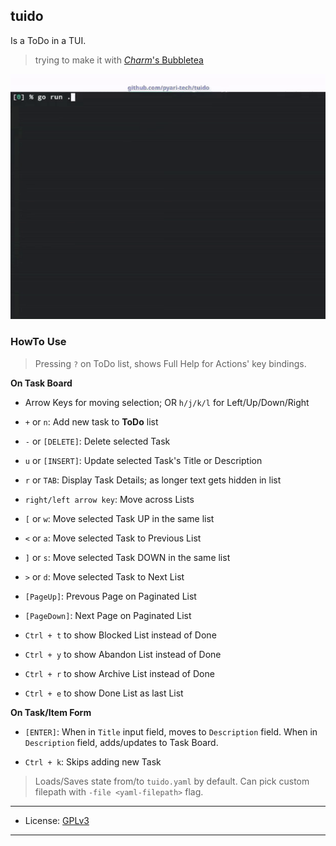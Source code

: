 
## tuido

Is a ToDo in a TUI.

> trying to make it with [_Charm_'s Bubbletea](https://github.com/charmbracelet/bubbles)

![Demo Gif](./tuido-howto.gif)

### HowTo Use

> Pressing `?` on ToDo list, shows Full Help for Actions' key bindings.

**On Task Board**

* Arrow Keys for moving selection; OR `h/j/k/l` for Left/Up/Down/Right

* `+` or `n`: Add new task to **ToDo** list

* `-` or `[DELETE]`: Delete selected Task

* `u` or `[INSERT]`: Update selected Task's Title or Description

* `r` or `TAB`: Display Task Details; as longer text gets hidden in list

* `right/left arrow key`: Move across Lists

* `[` or `w`: Move selected Task UP in the same list

* `<` or `a`: Move selected Task to Previous List

* `]` or `s`: Move selected Task DOWN in the same list

* `>` or `d`: Move selected Task to Next List

* `[PageUp]`: Prevous Page on Paginated List

* `[PageDown]`: Next Page on Paginated List

* `Ctrl + t` to show Blocked List instead of Done

* `Ctrl + y` to show Abandon List instead of Done

* `Ctrl + r` to show Archive List instead of Done

* `Ctrl + e` to show Done List as last List


**On Task/Item Form**

* `[ENTER]`: When in `Title` input field, moves to `Description` field. When in `Description` field, adds/updates to Task Board.

* `Ctrl + k`: Skips adding new Task

> Loads/Saves state from/to `tuido.yaml` by default. Can pick custom filepath with `-file <yaml-filepath>` flag.

---

* License: [GPLv3](./LICENSE)

---

